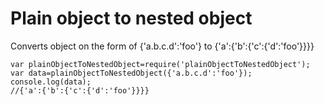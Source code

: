 Plain object to nested object
=================================
Converts object on the form of {'a.b.c.d':'foo'} to {'a':{'b':{'c':{'d':'foo'}}}}
``` 
var plainObjectToNestedObject=require('plainObjectToNestedObject');
var data=plainObjectToNestedObject({'a.b.c.d':'foo'});
console.log(data);
//{'a':{'b':{'c':{'d':'foo'}}}}

``` 